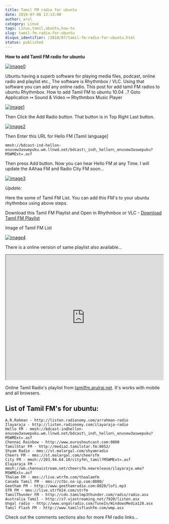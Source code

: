 ```yaml
---
title: Tamil FM radio for ubuntu
date: 2010-07-06 13:13:00
author: arul
category: Linux
tags: Linux,tamil,ubuntu,how-to
slug: tamil-fm-radio-for-ubuntu
disqus_identifier: /2010/07/tamil-fm-radio-for-ubuntu.html
status: published
---
```


**How to add Tamil FM radio for ubuntu**

[![image0](http://3.bp.blogspot.com/_X5tq9y9xv2s/TDN7EfdMqvI/AAAAAAAAAcs/TdQaG50q98w/s320/radio+icon.jpg)](http://3.bp.blogspot.com/_X5tq9y9xv2s/TDN7EfdMqvI/AAAAAAAAAcs/TdQaG50q98w/s1600/radio+icon.jpg)

Ubuntu having a superb software for playing media files, podcast, online
radio and playlist etc., The software is Rhythmbox / VLC. Using that
software you can add any online radio. This post for add tamil FM radios
to ubuntu Rhythmbox. How to add Tamil FM to ubuntu 10.04 ..? Goto
Application ↣ Sound & Video ↣ Rhythmbox Music Player

[![image1](http://2.bp.blogspot.com/_X5tq9y9xv2s/TDN-oEeYQvI/AAAAAAAAAdE/aNhBJu8GkiI/s320/Path+for+ubuntu+Rhythmbox.png)](http://2.bp.blogspot.com/_X5tq9y9xv2s/TDN-oEeYQvI/AAAAAAAAAdE/aNhBJu8GkiI/s1600/Path+for+ubuntu+Rhythmbox.png)

Then Click the Add Radio button. That button is in Top Right Last
button.

[![image2](http://3.bp.blogspot.com/_X5tq9y9xv2s/TDN9ohWrWNI/AAAAAAAAAc8/2HMvXvvXGVI/s320/Add+FM+radio+in+ubuntu.png)](http://3.bp.blogspot.com/_X5tq9y9xv2s/TDN9ohWrWNI/AAAAAAAAAc8/2HMvXvvXGVI/s1600/Add+FM+radio+in+ubuntu.png)

Then Enter this URL for Hello FM \[Tamil language\]

``` text
mmsh://bdcast-ind-hellon-enusew3aswepuku.wm.llnwd.net/bdcast\_ind\_hellon\_enusew3aswepuku?MSWMExt=.asf
```

Then press Add button. Now you can hear Hello FM at any Time. I will
update the AAhaa FM and Radio City FM soon\...

[![image3](http://4.bp.blogspot.com/_X5tq9y9xv2s/TDN7LVUFtJI/AAAAAAAAAc0/JJvL_CEgAa4/s320/Ubuntu+rhythmbox+Radio+Hello+FM.png)](http://4.bp.blogspot.com/_X5tq9y9xv2s/TDN7LVUFtJI/AAAAAAAAAc0/JJvL_CEgAa4/s1600/Ubuntu+rhythmbox+Radio+Hello+FM.png)

*Update:*

Here the some of Tamil FM List. You can add this FM\'s to your ubuntu
rhythmbox using above steps.

Download this Tamil FM Playlist and Open in Rhythmbox or VLC - [Download
Tamil FM
Playlist](https://dl.dropboxusercontent.com/u/33817562/download/tamil_online_fm.m3u)

Image of Tamil FM List

[![image4](http://2.bp.blogspot.com/-eIPFFH6F-AU/VXLI51l91TI/AAAAAAAAWRM/-l_vNh0MePI/s320/Selection_002.png)](http://2.bp.blogspot.com/-eIPFFH6F-AU/VXLI51l91TI/AAAAAAAAWRM/-l_vNh0MePI/s1600/Selection_002.png)

There is a online version of same playlist also available\...

<iframe src="http://tamilfm.arulraj.net" style="width: 100%; height: 400px;"></iframe>

Online Tamil Radio\'s playlist from
[tamilfm.arulraj.net](http://tamilfm.arulraj.net). It\'s works with
mobile and all browsers.

## List of Tamil FM\'s for ubuntu:

``` text
A.R.Rahman - http://listen.radionomy.com/arrahman-radio
Ilayaraja - http://listen.radionomy.com/ilayaraja-radio
Hello FM - mmsh://bdcast-indhellon-enusew3aswepuku.wm.llnwd.net/bdcast\_ind\_hellon\_enusew3aswepuku?MSWMExt=.asf
Chennai Rainbow - http://www.euroshoutcast.com:8000
TamilStar FM - http://media2.tamilstar.fm:8052/
Shyam Radio - mms://st.malargal.com/shyamradio
Cheers FM - mms://st.malargal.com/cheersfm
City FM - mmsh://203.94.64.10/cityfm\_tamil?MSWMExt=.asf
Elayaraja FM - mmsh://wm.chennaistream.net/cheersfm.newrelease/ilayaraja.wma?MSWMExt=.asf
Thalam FM - mms://live.wtrfm.com/thaalamfm
Canada Tamil FM - mms://ctbc.no-ip.com:8080/
Geetham FM - http://www.geethamradio.com:8020/lofi.mp3
STR FM - mms://live.strfm24.com/strfm
TamilThunder FM - http://cdn.tamilmp3thunder.com/radio/radio.asx
Australia Tamil - http://s7.viastreaming.net/7920/listen.asx
Ungal radio - http://www.ungalradio.com/TuneIn/WindowsMedia128.asx
Tamil Flash FM - http://www.tamilsflashfm.com/wmp.asx
```

Check out the comments sections also for more FM radio links\...
